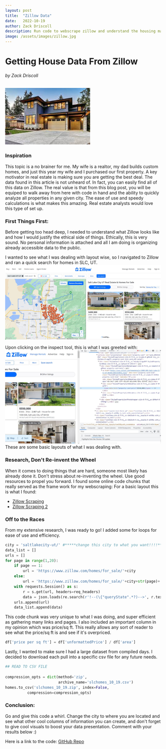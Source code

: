 ```yaml
---
layout: post
title:  "Zillow Data"
date:   2022-10-19
author: Zack Driscoll
description: Run code to webscrape zillow and understand the housing market better
image: /assets/images/zillow.jpg
---
```

# Getting House Data From Zillow
###### by Zack Driscoll

![Main](https://raw.githubusercontent.com/zadriscoll/stat386-projects/main/assets/images/zillow.jpg)
### Inspiration
This topic is a no brainer for me. My wife is a realtor, my dad builds custom homes, and just this year my wife and I purchased our first property. A key motivator in real estate is making sure you are getting the best deal. The data found in this article is not unheard of. In fact, you can easily find all of this data on Zillow. The real value is that from this blog post, you will be equiped to walk away from here with code in hand and the ability to quickly analyze all properties in any given city. The ease of use and speedy calculations is what makes this amazing. Real estate analysts would love this type of set up. 

### First Things First:
Before getting too head deep, I needed to understand what Zillow looks like and how I would justify the ethical side of things. Ethically, this is very sound. No personal information is attached and all I am doing is organizing already accessible data to the public.

I wanted to see what I was dealing with layout wise, so I navigated to Zillow and ran a quick search for homes in SLC, UT.
![Zillowweb](https://raw.githubusercontent.com/zadriscoll/stat386-projects/main/assets/images/zillowoutline.JPG)

Upon clicking on the inspect tool, this is what I was greeted with:
![inspecttool](https://raw.githubusercontent.com/zadriscoll/stat386-projects/main/assets/images/zillowinspect.JPG)
These are some basic layouts of what I was dealing with. 

### Research, Don't Re-invent the Wheel
When it comes to doing things that are hard, someone most likely has already done it. Don't stress about re-inventing the wheel. Use good resources to propel you forward. 
I found some online code chunks that really served as the frame work for my webscraping:
For a basic layout this is what I found:
* [Zillow Scraping](https://blog.devgenius.io/scraping-zillow-with-python-and-beautifulsoup-bbc7e581c218)
* [Zillow Scraping 2](https://stackoverflow.com/questions/69024599/scraping-data-from-zillow-com-using-beautifulsoup)

### Off to the Races
From my extensive research, I was ready to go! I added some for loops for ease of use and efficiency.
```python
city = 'saltlakecity-ut/' #*****change this city to what you want!!!!*****
data_list = []
urls = []
for page in range(1,20):
    if page == 1:
        url = 'https://www.zillow.com/homes/for_sale/'+city
    else:
        url = 'https://www.zillow.com/homes/for_sale/'+city+str(page)+'_p/'
    with requests.Session() as s:
        r = s.get(url, headers=req_headers)
        data = json.loads(re.search(r'!--(\{"queryState".*?)-->', r.text).group(1))
    urls.append(url)
    data_list.append(data)
```
This code chunk was very unique to what I was doing, and super efficient as gathering many links and pages. 
I also included an important column in my opinion which was price/sq ft. This really allows any sort of reader to see what the price/sq ft is and see if it's overpriced.
```python
df['price per sq ft'] = df['unformattedPrice'] / df['area']
```

Lastly, I wanted to make sure I had a large dataset from compiled days. I decided to download each pull into a specific csv file for any future needs.
```python
## READ TO CSV FILE

compression_opts = dict(method='zip',
                        archive_name='slchomes_10_19.csv')  
homes.to_csv('slchomes_10_19.zip', index=False,
          compression=compression_opts) 
```

### Conclusion:
Go and give this code a whirl. Change the city to where you are located and see what other cool columns of information you can create, and don't forget to give cool visuals to boost your data presentation. Comment with your results below :)

Here is a link to the code:
[GitHub Repo](https://github.com/zadriscoll/zillow.git)
